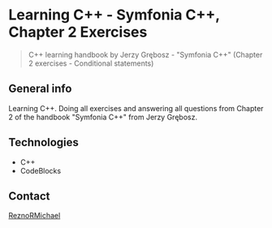 # Learning C++ - Symfonia C++, Chapter 2 Exercises
> C++ learning handbook by Jerzy Grębosz - "Symfonia C++" (Chapter 2 exercises - Conditional statements)

## General info
Learning C++. Doing all exercises and answering all questions from Chapter 2 of the handbook "Symfonia C++" from Jerzy Grębosz.

## Technologies
* C++
* CodeBlocks

## Contact
[ReznoRMichael](https://github.com/ReznoRMichael) 